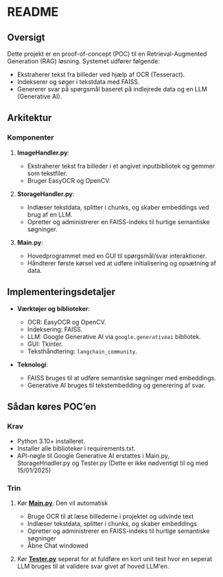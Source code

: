 # README

## Oversigt
Dette projekt er en proof-of-concept (POC) til en Retrieval-Augmented Generation (RAG) løsning. Systemet udfører følgende:
- Ekstraherer tekst fra billeder ved hjælp af OCR (Tesseract).
- Indekserer og søger i tekstdata med FAISS.
- Genererer svar på spørgsmål baseret på indlejrede data og en LLM (Generative AI).

## Arkitektur
### Komponenter
1. **ImageHandler.py**:
   - Ekstraherer tekst fra billeder i et angivet inputbibliotek og gemmer som tekstfiler.
   - Bruger EasyOCR og OpenCV.

2. **StorageHandler.py**:
   - Indlæser tekstdata, splitter i chunks, og skaber embeddings ved brug af en LLM.
   - Opretter og administrerer en FAISS-indeks til hurtige semantiske søgninger.

3. **Main.py**:
   - Hovedprogrammet med en GUI til spørgsmål/svar interaktioner.
   - Håndterer første kørsel ved at udføre initialisering og opsætning af data.

## Implementeringsdetaljer
- **Værktøjer og biblioteker**:
  - OCR: EasyOCR og OpenCV.
  - Indeksering: FAISS.
  - LLM: Google Generative AI via `google.generativeai` bibliotek.
  - GUI: Tkinter.
  - Teksthåndtering: `langchain_community`.

- **Teknologi**:
  - FAISS bruges til at udføre semantiske søgninger med embeddings.
  - Generative AI bruges til tekstembedding og generering af svar.

## Sådan køres POC’en
### Krav
- Python 3.10+ installeret.
- Installer alle biblioteker i requirements.txt.
- API-nøgle til Google Generative AI erstattes i Main.py, StorageHnadler.py og Tester.py (Dette er ikke nødventigt til og med 15/01/2025)

### Trin
1. Kør **[Main.py](./Main.py)**. Den vil automatisk
   - Bruge OCR til at læse billederne i projektet og udvinde text
   - Indlæser tekstdata, splitter i chunks, og skaber embeddings
   - Opretter og administrerer en FAISS-indeks til hurtige semantiske søgninger
   - Åbne Chat windowed

3. Kør **[Tester.py](./Tester.py)** seperat for at fuldføre en kort unit test hvor en seperat LLM bruges til at validere svar givet af hoved LLM'en.
  
